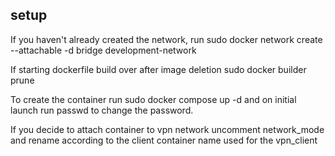 ## setup
If you haven't already created the network, run
sudo docker network create --attachable -d bridge development-network

If starting dockerfile build over after image deletion 
sudo docker builder prune 

To create the container run
sudo docker compose up -d 
and on initial launch run passwd to change the password.

If you decide to attach container to vpn network uncomment network_mode and rename according to the client container name used for the vpn_client
